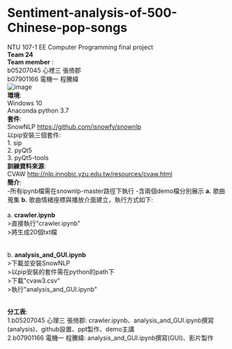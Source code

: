 # Sentiment-analysis-of-500-Chinese-pop-songs
NTU 107-1 EE Computer Programming final project  
__Team 24__  
__Team member__ :  
b05207045 心裡三 張倚郡  
b07901166 電機一 程騰緯<br/> 
![image](https://github.com/z0011/Sentiment-analysis-of-500-Chinese-pop-songs/blob/master/graph.PNG)  
__環境__:   
Windows 10  
Anaconda python 3.7  
__套件__:   
SnowNLP <https://github.com/isnowfy/snownlp>   
以pip安裝三個套件:  
    1. sip  
    2. pyQt5  
    3. pyQt5-tools  
__訓練資料來源__:  
CVAW <http://nlp.innobic.yzu.edu.tw/resources/cvaw.html>  
__簡介__:  
    -所有ipynb檔需在snownlp-master路徑下執行
    -含兩個demo檔分別展示 __a.__ 歌曲蒐集 __b.__ 歌曲情緒座標與播放介面建立，執行方式如下:  
    <br/>
    a.  __crawler.ipynb__  
        >直接執行"crawler.ipynb"   
        >將生成20個txt檔  
        <br/>  
    b. __analysis_and_GUI.ipynb__   
        >下載並安裝SnowNLP  
        >以pip安裝的套件需在python的path下  
        >下載"cvaw3.csv"  
        >執行"analysis_and_GUI.ipynb"  
         <br/>  
         
__分工表__:  
    1.b05207045 心理三 張倚郡: crawler.ipynb、analysis_and_GUI.ipynb撰寫(analysis)、github設置、ppt製作、demo主講  
    2.b07901166 電機一 程騰緯: analysis_and_GUI.ipynb撰寫(GUI)、影片製作
    

